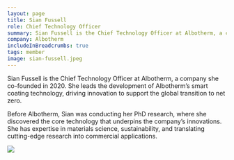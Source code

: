 ```yaml
---
layout: page
title: Sian Fussell
role: Chief Technology Officer
summary: Sian Fussell is the Chief Technology Officer at Albotherm, a company she co-founded in 2020.
company: Albotherm
includeInBreadcrumbs: true
tags: member
image: sian-fussell.jpeg
---
```


<div class="govuk-grid-row">
  <div class="govuk-grid-column-two-thirds">
  
Sian Fussell is the Chief Technology Officer at Albotherm, a company she co-founded in 2020. She leads the development of Albotherm’s smart coating technology, driving innovation to support the global transition to net zero.

Before Albotherm, Sian was conducting her PhD research, where she discovered the core technology that underpins the company’s innovations. She has expertise in materials science, sustainability, and translating cutting-edge research into commercial applications.

  </div>
  <div class="govuk-grid-column-one-third member-page-image"><img src="/images/{{image}}"/></div>
</div>

